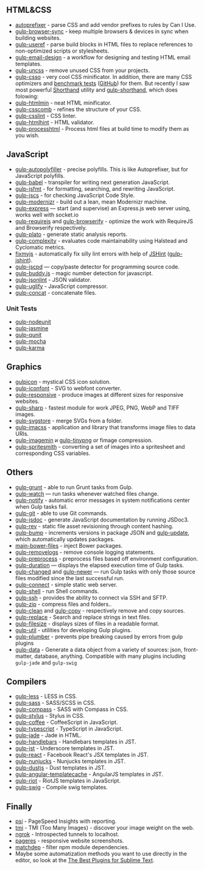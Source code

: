 
## HTML&CSS
* [autoprefixer](https://github.com/postcss/autoprefixer) - parse CSS and add vendor prefixes to rules by Can I Use.
* [gulp-browser-sync](https://github.com/BrowserSync/gulp-browser-sync) - keep multiple browsers & devices in sync when building websites.
* [gulp-useref](https://github.com/jonkemp/gulp-useref) - parse build blocks in HTML files to replace references to non-optimized scripts or stylesheets.
* [gulp-email-design](https://github.com/alexshk/gulp-email-design) - a workflow for designing and testing HTML email templates.
* [gulp-uncss](https://github.com/ben-eb/gulp-uncss) - remove unused CSS from your projects.
* [gulp-csso](https://github.com/ben-eb/gulp-csso) - very cool CSS minificator. In addition, there are many CSS optimizers and [benchmark tests](http://goalsmashers.github.io/css-minification-benchmark/) ([GitHub](https://github.com/GoalSmashers/css-minification-benchmark)) for them. But recently I saw most powerful [Shorthand](https://github.com/frankmarineau/shorthand) utility and [gulp-shorthand](https://github.com/kevva/gulp-shorthand), which does folowing:
* [gulp-htmlmin](https://github.com/jonschlinkert/gulp-htmlmin) - neat HTML minificator.
* [gulp-csscomb](https://github.com/koistya/gulp-csscomb) - refines the structure of your CSS.
* [gulp-csslint](https://www.npmjs.com/package/gulp-csslint) - CSS linter.
* [gulp-htmlhint](https://github.com/bezoerb/gulp-htmlhint) - HTML validator.
* [gulp-processhtml](https://www.npmjs.com/package/gulp-processhtml) - Process html files at build time to modify them as you wish.

## JavaScript
* [gulp-autopolyfiller](https://github.com/azproduction/gulp-autopolyfiller) - precise polyfills. This is like Autoprefixer, but for JavaScript polyfills.
* [gulp-babel](https://github.com/babel/gulp-babel) - transpiler for writing next generation JavaScript.
* [gulp-jsfmt](https://www.npmjs.com/package/gulp-jsfmt) - for formatting, searching, and rewriting JavaScript.
* [gulp-jscs](https://github.com/jscs-dev/gulp-jscs) - for checking JavaScript Code Style.
* [gulp-modernizr](https://github.com/doctyper/gulp-modernizr) - build out a lean, mean Modernizr machine.
* [gulp-express](https://github.com/gimm/gulp-express) — start (and supervise) an Express.js web server using, works well with socket.io
* [gulp-requirejs](https://github.com/robinthrift/gulp-requirejs) and [gulp-browserify](https://github.com/deepak1556/gulp-browserify) - optimize the work with RequireJS and Browserify respectively.
* [gulp-plato](https://github.com/sindresorhus/gulp-plato) - generate static analysis reports.
* [gulp-complexity](https://github.com/alexeyraspopov/gulp-complexity) - evaluates code maintainability using Halstead and Cyclomatic metrics.
* [fixmyjs](https://github.com/kirjs/gulp-fixmyjs) - automatically fix silly lint errors with help of [JSHint](http://jshint.com/) ([gulp-jshint](https://github.com/spalger/gulp-jshint)).
* [gulp-jscpd](https://github.com/yannickcr/gulp-jscpd) — copy/paste detector for programming source code.
* [gulp-buddy.js](https://github.com/Semigradsky/gulp-buddy.js) - magic number detection for javascript.
* [gulp-jsonlint](https://github.com/rogeriopvl/gulp-jsonlint)  - JSON validator.
* [gulp-uglify](https://github.com/terinjokes/gulp-uglify) - JavaScript compressor.
* [gulp-concat](https://github.com/wearefractal/gulp-concat) - concatenate files.

### Unit Tests
* [gulp-nodeunit](https://github.com/kjvalencik/gulp-nodeunit)
* [gulp-jasmine](https://github.com/sindresorhus/gulp-jasmine)
* [gulp-qunit](https://github.com/jonkemp/gulp-qunit)
* [gulp-mocha](https://github.com/sindresorhus/gulp-mocha)
* [gulp-karma](https://github.com/karma-runner/gulp-karma)

## Graphics
* [gulpicon](https://github.com/wakayama-io/gulpicon/) - mystical CSS icon solution.
* [gulp-iconfont](https://github.com/nfroidure/gulp-iconfont) - SVG to webfont converter.
* [gulp-responsive](https://github.com/mahnunchik/gulp-responsive) - produce images at different sizes for responsive websites.
* [gulp-sharp](https://github.com/rizalp/gulp-sharp) - fastest module for work JPEG, PNG, WebP and TIFF images.
* [gulp-svgstore](https://github.com/w0rm/gulp-svgstore) - merge SVGs from a folder.
* [gulp-imacss](https://github.com/akoenig/imacss) - application and library that transforms image files to data URIs.
* [gulp-imagemin](https://github.com/sindresorhus/gulp-imagemin) и [gulp-tinypng](https://github.com/creativeaura/gulp-tinypng) or fimage compression.
* [gulp-spritesmith](https://github.com/otouto/gulp-spritesmith) - converting a set of images into a spritesheet and corresponding CSS variables.


## Others
* [gulp-grunt](https://github.com/gratimax/gulp-grunt) - able to run Grunt tasks from Gulp.
* [gulp-watch](https://github.com/floatdrop/gulp-watch) — run tasks whenever watched files change.
* [gulp-notify](https://github.com/mikaelbr/gulp-notify) - automatic error messages in system notifications center when Gulp tasks fail.
* [gulp-git](https://github.com/stevelacy/gulp-git) - able to use Git commands.
* [gulp-jsdoc](https://github.com/jsBoot/gulp-jsdoc) - generate JavaScript documentation by running JSDoc3.
* [gulp-rev](https://github.com/sindresorhus/gulp-rev) - static file asset revisioning through content hashing.
* [gulp-bump](https://github.com/stevelacy/gulp-bump) - increments versions in package JSON and [gulp-update](https://github.com/tounano/gulp-update), which automatically updates packages.
* [main-bower-files](https://github.com/ck86/main-bower-files) - inject Bower packages.
* [gulp-removelogs](https://github.com/hemanth/gulp-removelogs) - remove console logging statements.
* [gulp-preprocess](https://github.com/jas/gulp-preprocess) - preprocess files based off environment configuration.
* [gulp-duration](https://github.com/hughsk/gulp-duration) — displays the elapsed execution time of Gulp tasks.
* [gulp-changed](https://github.com/sindresorhus/gulp-changed) and [gulp-newer](https://www.npmjs.com/package/gulp-newer) — run Gulp tasks with only those source files modified since the last successful run.
* [gulp-connect](https://github.com/avevlad/gulp-connect) - simple static web server.
* [gulp-shell](https://github.com/sun-zheng-an/gulp-shell) - run Shell commands.
* [gulp-ssh](https://github.com/teambition/gulp-ssh) - provides the ability to connect via SSH and SFTP.
* [gulp-zip](https://www.npmjs.com/package/gulp-zip) - compress files and folders..
* [gulp-clean](https://github.com/peter-vilja/gulp-clean) and [gulp-copy](https://github.com/klaascuvelier/gulp-copy) - respectively remove and copy sources.
* [gulp-replace](https://www.npmjs.com/package/gulp-replace) - Search and replace strings in text files.
* [gulp-filesize](https://github.com/Metrime/gulp-filesize) - displays sizes of files in a readable format.
* [gulp-util](https://github.com/gulpjs/gulp-util) - utilities for developing Gulp plugins.
* [gulp-plumber](https://github.com/floatdrop/gulp-plumber) - prevents pipe breaking caused by errors from gulp plugins
* [gulp-data](https://github.com/colynb/gulp-data) - Generate a data object from a variety of sources: json, front-matter, database, anything. Compatible with many plugins including `gulp-jade` and `gulp-swig`

## Compilers
* [gulp-less](https://github.com/plus3network/gulp-less) - LESS in CSS.
* [gulp-sass](https://github.com/dlmanning/gulp-sass) - SASS/SCSS in СSS.
* [gulp-compass](https://github.com/appleboy/gulp-compass) - SASS with Compass in CSS.
* [gulp-stylus](https://github.com/LearnBoost/stylus) - Stylus in CSS.
* [gulp-coffee](https://github.com/wearefractal/gulp-coffee) - CoffeeScript in JavaScript.
* [gulp-typescript](https://github.com/ivogabe/gulp-typescript) - TypeScript in JavaScript.
* [gulp-jade](https://github.com/phated/gulp-jade) - Jade in HTML.
* [gulp-handlebars](https://github.com/lazd/gulp-handlebars) - Handlebars templates in JST.
* [gulp-jst](https://github.com/rdmurphy/gulp-jst) - Underscore templates in JST.
* [gulp-react](https://github.com/sindresorhus/gulp-react) - Facebook React's JSX templates in JST.
* [gulp-nunjucks](https://github.com/sindresorhus/gulp-nunjucks) - Nunjucks templates in JST.
* [gulp-dustjs](https://github.com/sindresorhus/gulp-dust) - Dust templates in JST.
* [gulp-angular-templatecache](https://github.com/miickel/gulp-angular-templatecache) - AngularJS templates in JST.
* [gulp-riot](https://github.com/e-jigsaw/gulp-riot) - RiotJS templates in JavaScript.
* [gulp-swig](https://github.com/colynb/gulp-swig) - Compile swig templates.

## Finally
* [psi](https://github.com/addyosmani/psi) - PageSpeed Insights with reporting.
* [tmi](https://github.com/addyosmani/tmi) -  TMI (Too Many Images) - discover your image weight on the web.
* [ngrok](https://ngrok.com/) - Introspected tunnels to localhost.
* [pageres](https://github.com/sindresorhus/pageres) - responsive website screenshots.
* [matchdep](https://github.com/tkellen/node-matchdep) -  filter npm module dependencies.
* Maybe some automatization methods you want to use directly in the editor, so look at the [The Best Plugins for Sublime Text](http://ipestov.com/the-best-plugins-for-sublime-text/).
